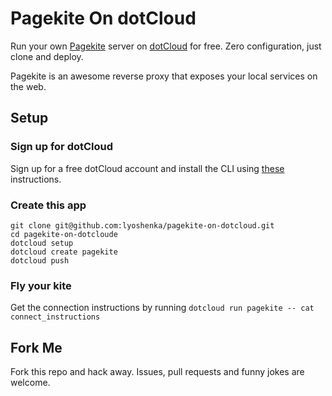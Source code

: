 # Pagekite On dotCloud

Run your own [Pagekite](http://pagekite.net/) server on [dotCloud](http://www.dotcloud.com) for free. Zero configuration, just clone and deploy.

Pagekite is an awesome reverse proxy that exposes your local services on the web. 

## Setup

### Sign up for dotCloud

Sign up for a free dotCloud account and install the CLI using [these](http://docs.dotcloud.com/firststeps/install/) instructions.

### Create this app

    git clone git@github.com:lyoshenka/pagekite-on-dotcloud.git
    cd pagekite-on-dotcloude
    dotcloud setup
    dotcloud create pagekite
    dotcloud push

### Fly your kite

Get the connection instructions by running `dotcloud run pagekite -- cat connect_instructions`

## Fork Me

Fork this repo and hack away. Issues, pull requests and funny jokes are welcome.
